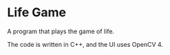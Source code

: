 # Life Game

A program that plays the game of life.

The code is written in C++, and the UI uses OpenCV 4.
